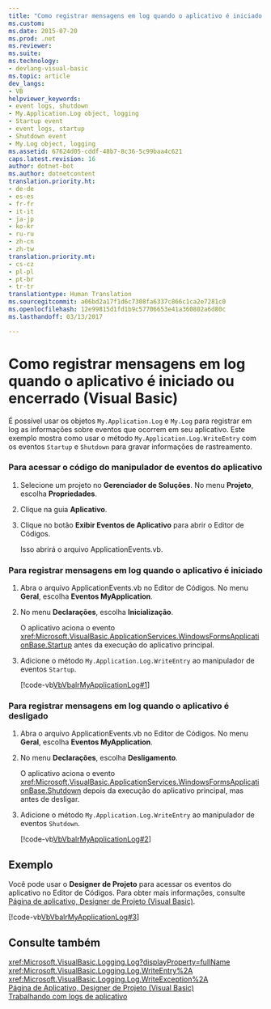 ```yaml
---
title: "Como registrar mensagens em log quando o aplicativo é iniciado ou desligado (Visual Basic) | Microsoft Docs"
ms.custom: 
ms.date: 2015-07-20
ms.prod: .net
ms.reviewer: 
ms.suite: 
ms.technology:
- devlang-visual-basic
ms.topic: article
dev_langs:
- VB
helpviewer_keywords:
- event logs, shutdown
- My.Application.Log object, logging
- Startup event
- event logs, startup
- Shutdown event
- My.Log object, logging
ms.assetid: 67624d05-cddf-48b7-8c36-5c99baa4c621
caps.latest.revision: 16
author: dotnet-bot
ms.author: dotnetcontent
translation.priority.ht:
- de-de
- es-es
- fr-fr
- it-it
- ja-jp
- ko-kr
- ru-ru
- zh-cn
- zh-tw
translation.priority.mt:
- cs-cz
- pl-pl
- pt-br
- tr-tr
translationtype: Human Translation
ms.sourcegitcommit: a06bd2a17f1d6c7308fa6337c866c1ca2e7281c0
ms.openlocfilehash: 12e99815d1fd1b9c57706653e41a360802a6d80c
ms.lasthandoff: 03/13/2017

---
```

# <a name="how-to-log-messages-when-the-application-starts-or-shuts-down-visual-basic"></a>Como registrar mensagens em log quando o aplicativo é iniciado ou encerrado (Visual Basic)
É possível usar os objetos `My.Application.Log` e `My.Log` para registrar em log as informações sobre eventos que ocorrem em seu aplicativo. Este exemplo mostra como usar o método `My.Application.Log.WriteEntry` com os eventos `Startup` e `Shutdown` para gravar informações de rastreamento.  
  
### <a name="to-access-the-applications-event-handler-code"></a>Para acessar o código do manipulador de eventos do aplicativo  
  
1.  Selecione um projeto no **Gerenciador de Soluções**. No menu **Projeto**, escolha **Propriedades**.  
  
2.  Clique na guia **Aplicativo**.  
  
3.  Clique no botão **Exibir Eventos de Aplicativo** para abrir o Editor de Códigos.  
  
     Isso abrirá o arquivo ApplicationEvents.vb.  
  
### <a name="to-log-messages-when-the-application-starts"></a>Para registrar mensagens em log quando o aplicativo é iniciado  
  
1.  Abra o arquivo ApplicationEvents.vb no Editor de Códigos. No menu **Geral**, escolha **Eventos MyApplication**.  
  
2.  No menu **Declarações**, escolha **Inicialização**.  
  
     O aplicativo aciona o evento <xref:Microsoft.VisualBasic.ApplicationServices.WindowsFormsApplicationBase.Startup> antes da execução do aplicativo principal.  
  
3.  Adicione o método `My.Application.Log.WriteEntry` ao manipulador de eventos `Startup`.  
  
     [!code-vb[VbVbalrMyApplicationLog#1](../../../../visual-basic/developing-apps/programming/log-info/codesnippet/VisualBasic/how-to-log-messages-when-the-application-starts-or-shuts-down_1.vb)]  
  
### <a name="to-log-messages-when-the-application-shuts-down"></a>Para registrar mensagens em log quando o aplicativo é desligado  
  
1.  Abra o arquivo ApplicationEvents.vb no Editor de Códigos. No menu **Geral**, escolha **Eventos MyApplication**.  
  
2.  No menu **Declarações**, escolha **Desligamento**.  
  
     O aplicativo aciona o evento <xref:Microsoft.VisualBasic.ApplicationServices.WindowsFormsApplicationBase.Shutdown> depois da execução do aplicativo principal, mas antes de desligar.  
  
3.  Adicione o método `My.Application.Log.WriteEntry` ao manipulador de eventos `Shutdown`.  
  
     [!code-vb[VbVbalrMyApplicationLog#2](../../../../visual-basic/developing-apps/programming/log-info/codesnippet/VisualBasic/how-to-log-messages-when-the-application-starts-or-shuts-down_2.vb)]  
  
## <a name="example"></a>Exemplo  
 Você pode usar o **Designer de Projeto** para acessar os eventos do aplicativo no Editor de Códigos. Para obter mais informações, consulte [Página de aplicativo, Designer de Projeto (Visual Basic)](https://docs.microsoft.com/visualstudio/ide/reference/application-page-project-designer-visual-basic).  
  
 [!code-vb[VbVbalrMyApplicationLog#3](../../../../visual-basic/developing-apps/programming/log-info/codesnippet/VisualBasic/how-to-log-messages-when-the-application-starts-or-shuts-down_3.vb)]  
  
## <a name="see-also"></a>Consulte também  
 <xref:Microsoft.VisualBasic.Logging.Log?displayProperty=fullName>   
 <xref:Microsoft.VisualBasic.Logging.Log.WriteEntry%2A>   
 <xref:Microsoft.VisualBasic.Logging.Log.WriteException%2A>   
 [Página de Aplicativo, Designer de Projeto (Visual Basic)](https://docs.microsoft.com/visualstudio/ide/reference/application-page-project-designer-visual-basic)   
 [Trabalhando com logs de aplicativo](../../../../visual-basic/developing-apps/programming/log-info/working-with-application-logs.md)
